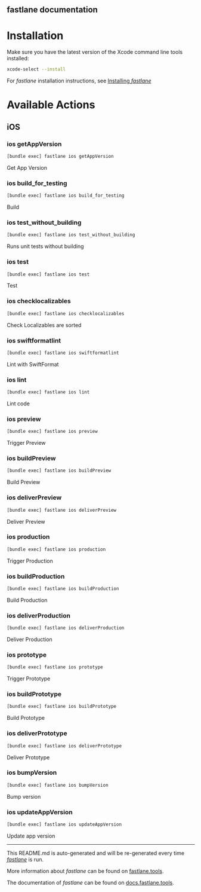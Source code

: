 fastlane documentation
----

# Installation

Make sure you have the latest version of the Xcode command line tools installed:

```sh
xcode-select --install
```

For _fastlane_ installation instructions, see [Installing _fastlane_](https://docs.fastlane.tools/#installing-fastlane)

# Available Actions

## iOS

### ios getAppVersion

```sh
[bundle exec] fastlane ios getAppVersion
```

Get App Version

### ios build_for_testing

```sh
[bundle exec] fastlane ios build_for_testing
```

Build

### ios test_without_building

```sh
[bundle exec] fastlane ios test_without_building
```

Runs unit tests without building

### ios test

```sh
[bundle exec] fastlane ios test
```

Test

### ios checklocalizables

```sh
[bundle exec] fastlane ios checklocalizables
```

Check Localizables are sorted

### ios swiftformatlint

```sh
[bundle exec] fastlane ios swiftformatlint
```

Lint with SwiftFormat

### ios lint

```sh
[bundle exec] fastlane ios lint
```

Lint code

### ios preview

```sh
[bundle exec] fastlane ios preview
```

Trigger Preview

### ios buildPreview

```sh
[bundle exec] fastlane ios buildPreview
```

Build Preview

### ios deliverPreview

```sh
[bundle exec] fastlane ios deliverPreview
```

Deliver Preview

### ios production

```sh
[bundle exec] fastlane ios production
```

Trigger Production

### ios buildProduction

```sh
[bundle exec] fastlane ios buildProduction
```

Build Production

### ios deliverProduction

```sh
[bundle exec] fastlane ios deliverProduction
```

Deliver Production

### ios prototype

```sh
[bundle exec] fastlane ios prototype
```

Trigger Prototype

### ios buildPrototype

```sh
[bundle exec] fastlane ios buildPrototype
```

Build Prototype

### ios deliverPrototype

```sh
[bundle exec] fastlane ios deliverPrototype
```

Deliver Prototype

### ios bumpVersion

```sh
[bundle exec] fastlane ios bumpVersion
```

Bump version

### ios updateAppVersion

```sh
[bundle exec] fastlane ios updateAppVersion
```

Update app version

----

This README.md is auto-generated and will be re-generated every time [_fastlane_](https://fastlane.tools) is run.

More information about _fastlane_ can be found on [fastlane.tools](https://fastlane.tools).

The documentation of _fastlane_ can be found on [docs.fastlane.tools](https://docs.fastlane.tools).
